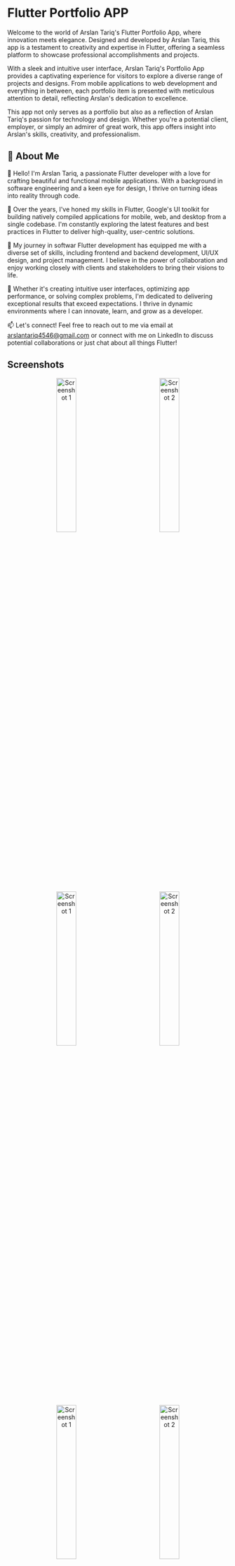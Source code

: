 
# Flutter Portfolio APP

Welcome to the world of Arslan Tariq's Flutter Portfolio App, where innovation meets elegance. Designed and developed by Arslan Tariq, this app is a testament to creativity and expertise in Flutter, offering a seamless platform to showcase professional accomplishments and projects.

With a sleek and intuitive user interface, Arslan Tariq's Portfolio App provides a captivating experience for visitors to explore a diverse range of projects and designs. From mobile applications to web development and everything in between, each portfolio item is presented with meticulous attention to detail, reflecting Arslan's dedication to excellence.

This app not only serves as a portfolio but also as a reflection of Arslan Tariq's passion for technology and design. Whether you're a potential client, employer, or simply an admirer of great work, this app offers insight into Arslan's skills, creativity, and professionalism.


## 🚀 About Me
👋 Hello! I'm Arslan Tariq, a passionate Flutter developer with a love for crafting beautiful and functional mobile applications. With a background in software engineering and a keen eye for design, I thrive on turning ideas into reality through code.

🚀 Over the years, I've honed my skills in Flutter, Google's UI toolkit for building natively compiled applications for mobile, web, and desktop from a single codebase. I'm constantly exploring the latest features and best practices in Flutter to deliver high-quality, user-centric solutions.

💼 My journey in softwar Flutter development has equipped me with a diverse set of skills, including frontend and backend development, UI/UX design, and project management. I believe in the power of collaboration and enjoy working closely with clients and stakeholders to bring their visions to life.

🌟 Whether it's creating intuitive user interfaces, optimizing app performance, or solving complex problems, I'm dedicated to delivering exceptional results that exceed expectations. I thrive in dynamic environments where I can innovate, learn, and grow as a developer.

📫 Let's connect! Feel free to reach out to me via email at arslantariq4546@gmail.com or connect with me on LinkedIn to discuss potential collaborations or just chat about all things Flutter!

## Screenshots

<p align="center">
  <img src="https://github.com/Arslan4546/Portfolio-App-by-ArslanTariq/blob/main/assets/screenshoot/ss1.png" alt="Screenshot 1" width="30%" style="margin: 0 40px;"/>
  <img src="https://github.com/Arslan4546/Portfolio-App-by-ArslanTariq/blob/main/assets/screenshoot/ss2.png" alt="Screenshot 2" width="30%" style="margin: 0 40px;"/>
   <img src="https://github.com/Arslan4546/Portfolio-App-by-ArslanTariq/blob/main/assets/screenshoot/ss3.png" alt="Screenshot 1" width="30%" style="margin: 0 40px;"/>
  <img src="https://github.com/Arslan4546/Portfolio-App-by-ArslanTariq/blob/main/assets/screenshoot/ss4.png" alt="Screenshot 2" width="30%" style="margin: 0 40px;"/>
   <img src="https://github.com/Arslan4546/Portfolio-App-by-ArslanTariq/blob/main/assets/screenshoot/ss5.png" alt="Screenshot 1" width="30%" style="margin: 0 40px;"/>
  <img src="https://github.com/Arslan4546/Portfolio-App-by-ArslanTariq/blob/main/assets/screenshoot/ss6.png" alt="Screenshot 2" width="30%" style="margin: 0 40px;"/>
   <img src="https://github.com/Arslan4546/Portfolio-App-by-ArslanTariq/blob/main/assets/screenshoot/ss7.png" alt="Screenshot 1" width="30%" style="margin: 0 40px;"/>
  <img src="https://github.com/Arslan4546/Portfolio-App-by-ArslanTariq/blob/main/assets/screenshoot/ss9.png" alt="Screenshot 2" width="30%" style="margin: 0 40px;"/>
     <img src="https://github.com/Arslan4546/Portfolio-App-by-ArslanTariq/blob/main/assets/screenshoot/ss8.png" alt="Screenshot 1" width="30%" style="margin: 0 40px;"/>
  <img src="https://github.com/Arslan4546/Portfolio-App-by-ArslanTariq/blob/main/assets/screenshoot/ss10.png" alt="Screenshot 2" width="30%" style="margin: 0 40px;"/>
</p>

## Contact Me

LinkedIn:https://www.linkedin.com/in/arslan4546/
GitHub:https://github.com/Arslan4546
Facebook:https://www.Facebook.com/Arslan4546
Instagram:https://www.instagram.com/arslantariq4546
Email: arslantariq4546@gmail.com




